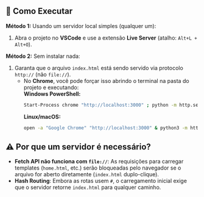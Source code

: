 ## 🚀 Como Executar
**Método 1:** Usando um servidor local simples (qualquer um):
1. Abra o projeto no **VSCode** e use a extensão **Live Server** (atalho: `Alt+L + Alt+O`).

**Método 2:** Sem instalar nada:
1. Garanta que o arquivo `index.html` está sendo servido via protocolo `http://` (não `file://`).  
   - No **Chrome**, você pode forçar isso abrindo o terminal na pasta do projeto e executando:  
     **Windows PowerShell:**
     ```bash
     Start-Process chrome "http://localhost:3000" ; python -m http.server 3000
     ```
     **Linux/macOS:**
     ```bash
     open -a "Google Chrome" "http://localhost:3000" & python3 -m http.server 3000
     ```

## ⚠️ Por que um servidor é necessário?
- **Fetch API não funciona com `file://`**: As requisições para carregar templates (`home.html`, etc.) serão bloqueadas pelo navegador se o arquivo for aberto diretamente (`index.html` duplo-clique).
- **Hash Routing**: Embora as rotas usem `#`, o carregamento inicial exige que o servidor retorne `index.html` para qualquer caminho.